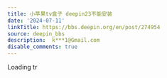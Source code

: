 ```yaml
---
title: 小苹果tv盒子 deepin23不能安装
date: '2024-07-11'
linkTitle: https://bbs.deepin.org/en/post/274954
source: deepin_bbs
description:  k***1@Gmail.com 
disable_comments: true
---
```

Loading tr
